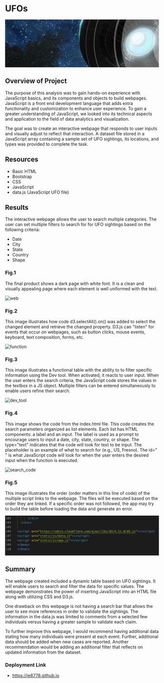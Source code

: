# UFOs
![mod11.png](PNGs/mod11.png)

## Overview of Project

The purpose of this analysis was to gain hands-on experience with JavaScript basics, and its components and objects to build webpages. JavaScript is a front end development language that adds extra functionality and customization to enhance user experience. To gain a greater understanding of JavaScript, we looked into its technical aspects and application to the field of data analytics and visualization.

The goal was to create an interactive webpage that responds to user inputs and visually adjust to reflect that interaction. A dataset file stored in a JavaScript array containing a sample set of UFO sightings, its locations, and types was provided to complete the task.


## Resources

- Basic HTML
- Bootstrap
- CSS
- JavaScript
- data.js (JavaScript UFO file)


## Results

The interactive webpage allows the user to search multiple categories. The user can set multiple filters to search for for UFO sightings based on the following criteria:

- Date
- City
- State
- Country
- Shape



### Fig.1
The final product shows a dark page with white font. It is a clean and visually appealing page where each element is well uniformed with  the text.

![web](https://github.com/je8778/UFOs/blob/main/PNGs/web_pic.png)


### Fig.2
This image illustrates how code d3.selectAll().on() was added to select the changed element and retrieve the changed property. D3.js can "listen" for events that occur on webpages, such as button clicks, mouse events, keyboard, text composition, forms, etc.

![function](https://github.com/je8778/UFOs/blob/main/PNGs/function.png)


### Fig.3
This image illustrates a functional table with the ability to to filter specific information using the Dev tool. When activated, it reacts to user input. When the user enters the search criteria, the JavaScript code stores the values in the textbox in a JS object. Multiple filters can be entered simultaneously to enable users refine their search.

![dev_tool](https://github.com/je8778/UFOs/blob/main/PNGs/dev_tool.png)


### Fig.4
This image shows the code from the index.html file. This code creates the search parameters organized as list elements. Each list has HTML components: a label and an input. The label is used as a prompt to encourage users to input a date, city, state, country, or shape. The type="text" indicates that the code will look for text to be input. The placeholder is an example of what to search for (e.g., US, Fresno). The id=" " is what JavaScript code will look for when the user enters the desired input when the function is executed.

![search_code](https://github.com/je8778/UFOs/blob/main/PNGs/search_code.png)


### Fig.5
This image illustrates the order (order matters in this line of code) of the multiple script links to the webpage. The files will be executed based on the order they are linked. If a specific order was not followed, the app may try to build the table before loading the data and generate an error.

![script.PNG](PNGs/script.png)



## Summary

The webpage created included a dynamic table based on UFO sightings. It will enable users to search and filter the data for specific values. The webpage demonstrates the power of inserting JavaScript into an HTML file along with utilizing CSS and D3.js. 

One drawback on this webpage is not having a search bar that allows the user to see more references in order to validate the sightings. The information in the data.js was limited to comments from a selected few individuals versus having a greater sample to validate each claim. 

To further improve this webpage, I would recommend having additional data stating how many individuals were present at each event. Further, additional data should be added when new cases are reported. Another recommendation would be adding an additional filter that reflects on updated information from the dataset.


### Deployment Link

- https://je8778.github.io
